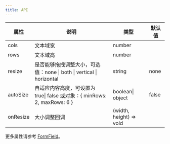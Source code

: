 ```yaml
---
title: API
---
```


| 属性     | 说明                                                                     | 类型             | 默认值 |
| -------- | ------------------------------------------------------------------------ | ---------------- | ------ |
| cols     | 文本域宽                                                                 | number           |      |
| rows     | 文本域高                                                                 | number           |      |
| resize   | 是否能够拖拽调整大小，可选值：none \| both \| vertical \| horizontal     | string           | none   |
| autoSize | 自适应内容高度，可设置为 true\| false 或对象：{ minRows: 2, maxRows: 6 } | boolean\| object | false  |
| onResize | 大小调整回调 | (width, height) => void |  |

更多属性请参考 [FormField](/zh/procmp/abstract/field#FormField)。
